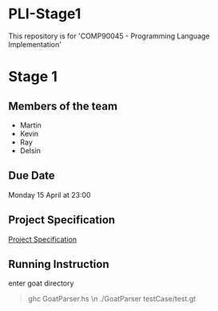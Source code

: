 # PLI-Stage1
This repository is for 'COMP90045 - Programming Language Implementation'
# Stage 1

## Members of the team
- Martin
- Kevin
- Ray
- Delsin


## Due Date
Monday 15 April at 23:00

## Project Specification
[Project Specification](./asg1_corrected.pdf)

## Running Instruction
enter goat directory
>ghc GoatParser.hs \n
>./GoatParser testCase/test.gt
